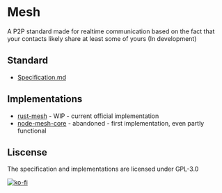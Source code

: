 # Mesh

A P2P standard made for realtime communication based on the fact that your contacts likely share at least some of yours (In development)

## Standard
 * [Specification.md](/Specification.md)

## Implementations
 * [rust-mesh](https://github.com/Mesh-P2P/rust-mesh) - WIP - current official implementation
 * [node-mesh-core](https://github.com/Mesh-P2P/node-mesh-core) - abandoned - first implementation, even partly functional
## Liscense
The specification and implementations are licensed under GPL-3.0

[![ko-fi](https://ko-fi.com/img/githubbutton_sm.svg)](https://ko-fi.com/K3K24YX35)

